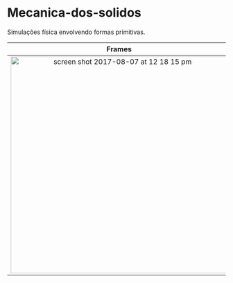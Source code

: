 # Mecanica-dos-solidos
Simulações física envolvendo formas primitivas.

|Frames| Collision boxes|
|:-------------------------:|:-------------------------:|
|<img width="500" alt="screen shot 2017-08-07 at 12 18 15 pm" src="https://github.com/JonhLucas/Mecanica-dos-solidos/blob/main/assets/pendulosrep.gif"> |  <img width="500" alt="screen shot 2017-08-07 at 12 18 15 pm" src="https://github.com/JonhLucas/Mecanica-dos-solidos/blob/main/assets/pendulos.gif">|
